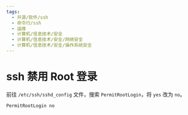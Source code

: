 ```yaml
---
tags:
  - 开源/软件/ssh
  - 命令行/ssh
  - 运维
  - 计算机/信息技术/安全
  - 计算机/信息技术/安全/网络安全
  - 计算机/信息技术/安全/操作系统安全
---
```

# ssh 禁用 Root 登录

前往 `/etc/ssh/sshd_config` 文件，搜索 `PermitRootLogin`，将 `yes` 改为 `no`。

```txt
PermitRootLogin no
```
